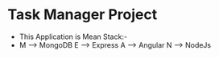# Task Manager Project
* This Application is Mean Stack:-
*
    M --> MongoDB
    E --> Express
    A --> Angular
    N --> NodeJs
###

